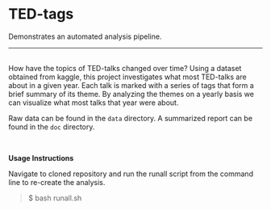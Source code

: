 # TED-tags


Demonstrates an automated analysis pipeline.    

----
<br/>
How have the topics of TED-talks changed over time? Using a dataset obtained from kaggle, this project investigates what most TED-talks are about in a given year. Each talk is marked with a series of tags that form a brief summary of its theme. By analyzing the themes on a yearly basis we can visualize what most talks that year were about.  


Raw data can be found in the `data` directory. A summarized report can be found in the `doc` directory. 

<br/>

**Usage Instructions**  <br/>

Navigate to cloned repository and run the runall script from the command line to re-create the analysis. 

>$ bash runall.sh


